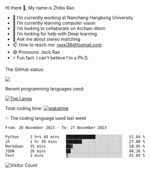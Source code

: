 Hi there 👋, My name is Zhibo Rao
- 🔭 I’m currently working at Nanchang Hangkong University
- 🌱 I’m currently learning computer vision
- 👯 I’m looking to collaborate on Archaic-Atom
- 🤔 I’m looking for help with Deep learning
- 💬 Ask me about stereo matching
- 📫 How to reach me: raoxi36@foxmail.com
- 😄 Pronouns: Jack Rao
- ⚡ Fun fact: I can't believe I'm a Ph.D.

The GitHub status:

![](https://github-readme-stats.vercel.app/api?username=ZhiboRao)

Recent programming languages used:

[![Top Langs](https://github-readme-stats.vercel.app/api/top-langs/?username=ZhiboRao&layout=compact)](https://github.com/anuraghazra/github-readme-stats)

Total coding time: [![wakatime](https://wakatime.com/badge/user/51ec5ec7-4742-4243-9eea-732ade32c0b7.svg)](https://wakatime.com/@51ec5ec7-4742-4243-9eea-732ade32c0b7)

✨ The coding language used last week 
<!--START_SECTION:waka-->

```txt
From: 20 November 2023 - To: 27 November 2023

Python     2 hrs 48 mins   █████████████░░░░░░░░░░░░   51.84 %
sh         1 hr 30 mins    ███████░░░░░░░░░░░░░░░░░░   27.88 %
Markdown   35 mins         ██▓░░░░░░░░░░░░░░░░░░░░░░   10.95 %
JSON       26 mins         ██░░░░░░░░░░░░░░░░░░░░░░░   08.28 %
Text       3 mins          ▒░░░░░░░░░░░░░░░░░░░░░░░░   01.05 %
```

<!--END_SECTION:waka-->

![Visitor Count](https://profile-counter.glitch.me/Raohaocheng/count.svg)
